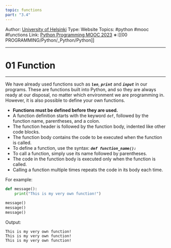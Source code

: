 ```yaml
---
topic: functions
part: "3.4"
---
```

Author: [University of Helsinki](https://programming-23.mooc.fi/)
Type: Website
Topics: #python #mooc #functions
Link: [Python Programming MOOC 2023](https://programming-23.mooc.fi/)
∗:[[00 PROGRAMMING/Python/_Python/Python]] 

---
# 01 Function

--- 
We have already used functions such as ___`len`___, ___`print`___ and ___`input`___ in our programs. 
These are functions built into Python, and so they are always ready at our disposal, no matter which environment we are programming in. However, it is also possible to define your own functions.



- __Functions must be defined before they are used.__
- A function definition starts with the keyword `def`, followed by the function name, parentheses, and a colon.
- The function header is followed by the function body, indented like other code blocks.
- The function body contains the code to be executed when the function is called.
- To define a function, use the syntax: ___`def function_name():`___
- To call a function, simply use its name followed by parentheses.
- The code in the function body is executed only when the function is called.
- Calling a function multiple times repeats the code in its body each time.

For example:

```python
def message():
    print("This is my very own function!")

message()
message()
message()
```

Output:
```
This is my very own function!
This is my very own function!
This is my very own function!
```